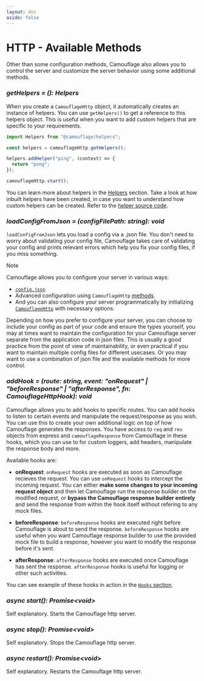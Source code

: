 ```yaml
---
layout: doc
aside: false
---
```


# HTTP - Available Methods

Other than some configuration methods, Camouflage also allows you to control the server and customize the server behavior using some additional methods.

### _getHelpers = (): Helpers_

When you create a `CamouflageHttp` object, it automatically creates an instance of helpers. You can use `getHelpers()` to get a reference to this helpers object. This is useful when you want to add custom helpers that are specific to your requirements.

```js
import Helpers from "@camouflage/helpers";

const helpers = camouflageHttp.getHelpers();

helpers.addHelper("ping", (context) => {
  return "pong";
});

camouflageHttp.start();
```

You can learn more about helpers in the [Helpers](/helpers/) section. Take a look at how inbuilt helpers have been created, in case you want to understand how custom helpers can be created. Refer to the [helper source code](https://github.com/camouflage-app/camouflage/tree/main/packages/helpers/src/core).

### _loadConfigFromJson = (configFilePath: string): void_

`loadConfigFromJson` lets you load a config via a .json file. You don't need to worry about validating your config file, Camouflage takes care of validating your config and prints relevant errors which help you fix your config files, if you miss something.

> [!NOTE]
> Camouflage allows you to configure your server in various ways:
>
> - [`config.json`](/http/configuration#using-config-json)
> - Advanced configuration using `CamouflageHttp` [methods](/http/configuration#advanced-configuration).
> - And you can also configure your server programmatically by initializing [`CamouflageHttp`](/http/configuration#configuration-via-camouflagehttp-options) with necessary options.
>
> Depending on how you prefer to configure your server, you can choose to include your config as part of your code and ensure the types yourself, you may at times want to maintain the configuration for your Camouflage server separate from the application code in json files. This is usually a good practice from the point of view of maintainability, or even practical if you want to maintain multiple config files for different usecases. Or you may want to use a combination of json file and the available methods for more control.

### _addHook = (route: string, event: "onRequest" | "beforeResponse" | "afterResponse", fn: CamouflageHttpHook): void_

Camouflage allows you to add hooks to specific routes. You can add hooks to listen to certain events and manipulate the request/response as you wish. You can use this to create your own additional logic on top of how Camouflage generates the responses. You have access to `req` and `res` objects from express and `camouflageResponse` from Camouflage in these hooks, which you can use to for custom loggers, add headers, manipulate the response body and more.

Available hooks are:

- **onRequest**: `onRequest` hooks are executed as soon as Camouflage recieves the request. You can use `onRequest` hooks to intercept the incoming request. You can either **make some changes to your incoming request object** and then let Camouflage run the response builder on the modified request, or **bypass the Camouflage response builder entirely** and send the response from within the hook itself without refering to any mock files.

- **beforeResponse**: `beforeResponse` hooks are executed right before Camouflage is about to send the response. `beforeResponse` hooks are useful when you want Camouflage response builder to use the provided mock file to build a response, however you want to modify the response before it's sent.

- **afterResponse**: `afterResponse` hooks are executed once Camouflage has sent the response. `afterResponse` hooks is useful for logging or other such activities.

You can see example of these hooks in action in the [`Hooks` section](/http/hooks).

### _async start(): Promise&lt;void&gt;_

Self explanatory. Starts the Camouflage http server.

### _async stop(): Promise&lt;void&gt;_

Self explanatory. Stops the Camouflage http server.

### _async restart(): Promise&lt;void&gt;_

Self explanatory. Restarts the Camouflage http server.
